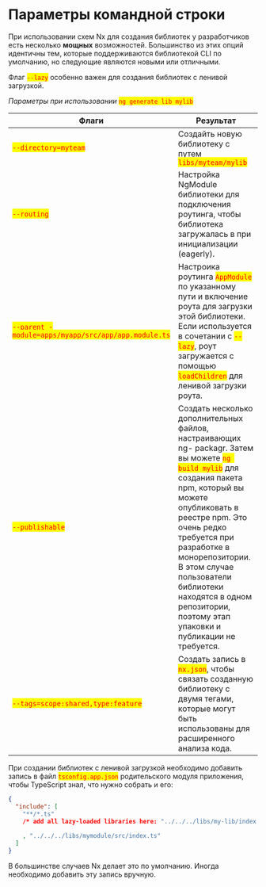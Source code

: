 # Параметры командной строки

При использовании схем Nx для создания библиотек у разработчиков есть несколько **мощных** возможностей. Большинство из этих опций идентичны тем, которые поддерживаются библиотекой CLI по умолчанию, но следующие являются новыми или отличными.

Флаг <mark style="color:red;">`--lazy`</mark> особенно важен для создания библиотек с ленивой загрузкой.

_Параметры при использовании_ <mark style="color:red;">`ng generate lib mylib`</mark>

| Флаги                                                                               | Результат                                                                                                                                                                                                                                                                                                                                                                                     |
| ----------------------------------------------------------------------------------- | --------------------------------------------------------------------------------------------------------------------------------------------------------------------------------------------------------------------------------------------------------------------------------------------------------------------------------------------------------------------------------------------- |
| <mark style="color:red;">`--directory=myteam`</mark>                                | Создайть новую библиотеку с путем <mark style="color:red;">`libs/myteam/mylib`</mark>                                                                                                                                                                                                                                                                                                         |
| <mark style="color:red;">`--routing`</mark>                                         | Настройка NgModule библиотеки для подключения роутинга, чтобы библиотека загружалась в при инициализации (eagerly).                                                                                                                                                                                                                                                                           |
| <mark style="color:red;">`--parent -module=apps/myapp/src/app/app.module.ts`</mark> | Настроика роутинга <mark style="color:red;">`AppModule`</mark> по указанному пути и включение роута для загрузки этой библиотеки. Если используется в сочетании с <mark style="color:red;">`--lazy`</mark>, роут загружается с помощью <mark style="color:red;">`loadChildren`</mark> для ленивой загрузки роута.                                                                             |
| <mark style="color:red;">`--publishable`</mark>                                     | Создать несколько дополнительных файлов, настраивающих ng- packagr. Затем вы можете <mark style="color:red;">`ng build mylib`</mark> для создания пакета npm, который вы можете опубликовать в реестре npm. Это очень редко требуется при разработке в монорепозитории. В этом случае пользователи библиотеки находятся в одном репозитории, поэтому этап упаковки и публикации не требуется. |
| <mark style="color:red;">`--tags=scope:shared,type:feature`</mark>                  | Создать запись в <mark style="color:red;">`nx.json`</mark>, чтобы связать созданную библиотеку с двумя тегами, которые могут быть использованы для расширенного анализа кода.                                                                                                                                                                                                                 |

При создании библиотек с ленивой загрузкой необходимо добавить запись в файл <mark style="color:red;">`tsconfig.app.json`</mark> родительского модуля приложения, чтобы TypeScript знал, что нужно собрать и его:

```json
{
  "include": [
    "**/*.ts"
    /* add all lazy-loaded libraries here: "../../../libs/my-lib/index.ts" */
    
    , "../../../libs/mymodule/src/index.ts" 
  ]
}
```

В большинстве случаев Nx делает это по умолчанию. Иногда необходимо добавить эту запись вручную.
